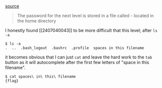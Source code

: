 [source](https://overthewire.org/wargames/bandit/bandit2.html)
> The password for the next level is stored in a file called - located in the home directory

I honestly found [[2407040043]] to be more difficult that this level; after `ls -a`
```
$ ls -a
.  ..  .bash_logout  .bashrc  .profile  spaces in this filename
```

it becomes obvious that I can just `cat` and leave the hard work to the `tab` button as it will autocomplete after the first few letters of "space in this filename".

```
$ cat spaces\ in\ this\ filename
{flag}
```
